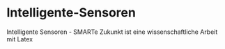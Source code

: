 # Intelligente-Sensoren
Intelligente Sensoren - SMARTe Zukunkt ist eine wissenschaftliche Arbeit mit Latex
